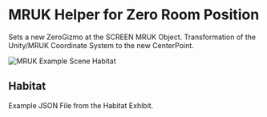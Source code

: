 
# MRUK Helper for Zero Room Position

Sets a new ZeroGizmo at the SCREEN MRUK Object. Transformation of the Unity/MRUK Coordinate System to the new CenterPoint.

![MRUK Example Scene Habitat](/assets/habitat.jpg)

## Habitat

Example JSON File from the Habitat Exhibit.
